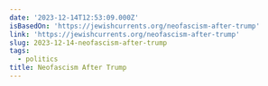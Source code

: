 ```yaml
---
date: '2023-12-14T12:53:09.000Z'
isBasedOn: 'https://jewishcurrents.org/neofascism-after-trump'
link: 'https://jewishcurrents.org/neofascism-after-trump'
slug: 2023-12-14-neofascism-after-trump
tags:
  - politics
title: Neofascism After Trump
---
```


